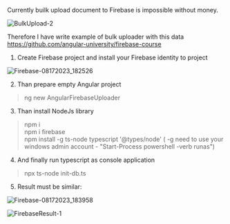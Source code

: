 Currently builk upload document to Firebase is impossible without money.

![BulkUpload-2](https://github.com/AAlex-11/AngularFirebaseUploader/assets/138773344/ce678ecf-7541-4864-85f8-15d6de7544fa)

Therefore I have write example of bulk uploader with this data https://github.com/angular-university/firebase-course

1. Create Firebase project and install your Firebase identity to project

![Firebase-08172023_182526](https://github.com/AAlex-11/AngularFirebaseUploader/assets/138773344/a10cd2aa-e216-4223-ae55-2a3b2aa4f8e3)

2. Than prepare empty Angular project

> ng new AngularFirebaseUploader

3. Than install NodeJs library

> npm i                      
> npm i firebase                              
> npm install -g ts-node typescript '@types/node'  ( -g need to use your windows admin account - "Start-Process powershell -verb runas")                            

4. And finally run typescript as console application                     

> npx ts-node init-db.ts                     

5. Result must be similar:

![Firebase-08172023_183958](https://github.com/AAlex-11/AngularFirebaseUploader/assets/138773344/2f621e4b-f1d9-4689-a9bb-b85610a5ef14)

![FirebaseResult-1](https://github.com/AAlex-11/AngularFirebaseUploader/assets/138773344/11dbb211-88c5-468e-9d91-53aadbc98da2)
